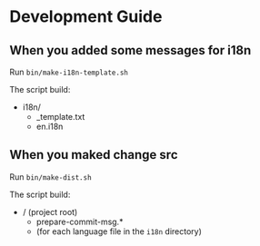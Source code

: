 # Development Guide

## When you added some messages for i18n

Run `bin/make-i18n-template.sh`

The script build:

- i18n/
    - _template.txt
    - en.i18n

## When you maked change src

Run `bin/make-dist.sh`

The script build:

- / (project root)
    - prepare-commit-msg.*
    - (for each language file in the `i18n` directory)
